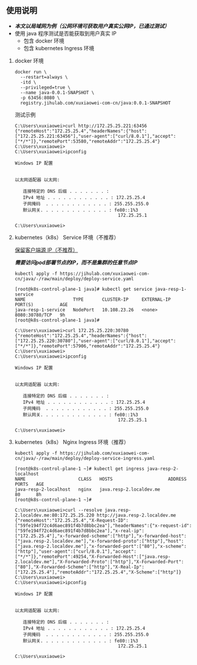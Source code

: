 ## 使用说明

- ***本文以局域网为例（公网环境可获取用户真实公网IP，已通过测试）***
- 使用 java 程序测试是否能获取到用户真实 IP
    - 包含 docker 环境
    - 包含 kubernetes Ingress 环境

1. docker 环境

   ```shell
   docker run \
     --restart=always \
     -itd \
     --privileged=true \
     --name java-0.0.1-SNAPSHOT \
     -p 63456:8080 \
     registry.jihulab.com/xuxiaowei-com-cn/java:0.0.1-SNAPSHOT
   ```

   测试示例

    ```shell
    C:\Users\xuxiaowei>curl http://172.25.25.221:63456
    {"remoteHost":"172.25.25.4","headerNames":{"host":["172.25.25.221:63456"],"user-agent":["curl/8.0.1"],"accept":["*/*"]},"remotePort":53580,"remoteAddr":"172.25.25.4"}
    C:\Users\xuxiaowei>
    C:\Users\xuxiaowei>ipconfig
    
    Windows IP 配置
    
    
    以太网适配器 以太网:
    
       连接特定的 DNS 后缀 . . . . . . . :
       IPv4 地址 . . . . . . . . . . . . : 172.25.25.4
       子网掩码  . . . . . . . . . . . . : 255.255.255.0
       默认网关. . . . . . . . . . . . . : fe80::1%3
                                           172.25.25.1
    
    C:\Users\xuxiaowei>
    ```

2. kubernetes（k8s） Service 环境（不推荐）

   [保留客户端源 IP（不推荐）](https://kubernetes.io/zh-cn/docs/tasks/access-application-cluster/create-external-load-balancer/#preserving-the-client-source-ip)

   ***需要访问pod部署节点的IP，而不是集群的任意节点IP***

    ```shell
    kubectl apply -f https://jihulab.com/xuxiaowei-com-cn/java/-/raw/main/deploy/deploy-service.yaml
    ```

    ```shell
    [root@k8s-control-plane-1 java]# kubectl get service java-resp-1-service 
    NAME                  TYPE       CLUSTER-IP     EXTERNAL-IP   PORT(S)          AGE
    java-resp-1-service   NodePort   10.108.23.26   <none>        8080:30780/TCP   9h
    [root@k8s-control-plane-1 java]#
    ```

    ```shell
    C:\Users\xuxiaowei>curl 172.25.25.220:30780
    {"remoteHost":"172.25.25.4","headerNames":{"host":["172.25.25.220:30780"],"user-agent":["curl/8.0.1"],"accept":["*/*"]},"remotePort":57906,"remoteAddr":"172.25.25.4"}
    C:\Users\xuxiaowei>
    C:\Users\xuxiaowei>ipconfig
    
    Windows IP 配置
    
    
    以太网适配器 以太网:
    
       连接特定的 DNS 后缀 . . . . . . . :
       IPv4 地址 . . . . . . . . . . . . : 172.25.25.4
       子网掩码  . . . . . . . . . . . . : 255.255.255.0
       默认网关. . . . . . . . . . . . . : fe80::1%3
                                           172.25.25.1
    
    C:\Users\xuxiaowei>
    ```

3. kubernetes（k8s） Nginx Ingress 环境（推荐）

    ```shell
    kubectl apply -f https://jihulab.com/xuxiaowei-com-cn/java/-/raw/main/deploy/deploy-service-ingress.yaml
    ```

    ```shell
    [root@k8s-control-plane-1 ~]# kubectl get ingress java-resp-2-localhost
    NAME                    CLASS   HOSTS                     ADDRESS   PORTS   AGE
    java-resp-2-localhost   nginx   java.resp-2.localdev.me             80      8h
    [root@k8s-control-plane-1 ~]#
    ```

    ```shell
    C:\Users\xuxiaowei>curl --resolve java.resp-2.localdev.me:80:172.25.25.220 http://java.resp-2.localdev.me
    {"remoteHost":"172.25.25.4","X-Request-ID":["59fe194f72c4d6aec891f4b7d8bbc2ea"],"headerNames":{"x-request-id":["59fe194f72c4d6aec891f4b7d8bbc2ea"],"x-real-ip":["172.25.25.4"],"x-forwarded-scheme":["http"],"x-forwarded-host":["java.resp-2.localdev.me"],"x-forwarded-proto":["http"],"host":["java.resp-2.localdev.me"],"x-forwarded-port":["80"],"x-scheme":["http"],"user-agent":["curl/8.0.1"],"accept":["*/*"]},"remotePort":49254,"X-Forwarded-Host":["java.resp-2.localdev.me"],"X-Forwarded-Proto":["http"],"X-Forwarded-Port":["80"],"X-Forwarded-Scheme":["http"],"X-Real-Ip":["172.25.25.4"],"remoteAddr":"172.25.25.4","X-Scheme":["http"]}
    C:\Users\xuxiaowei>
    C:\Users\xuxiaowei>ipconfig
    
    Windows IP 配置
    
    
    以太网适配器 以太网:
    
       连接特定的 DNS 后缀 . . . . . . . :
       IPv4 地址 . . . . . . . . . . . . : 172.25.25.4
       子网掩码  . . . . . . . . . . . . : 255.255.255.0
       默认网关. . . . . . . . . . . . . : fe80::1%3
                                           172.25.25.1
    
    C:\Users\xuxiaowei>
    ```
